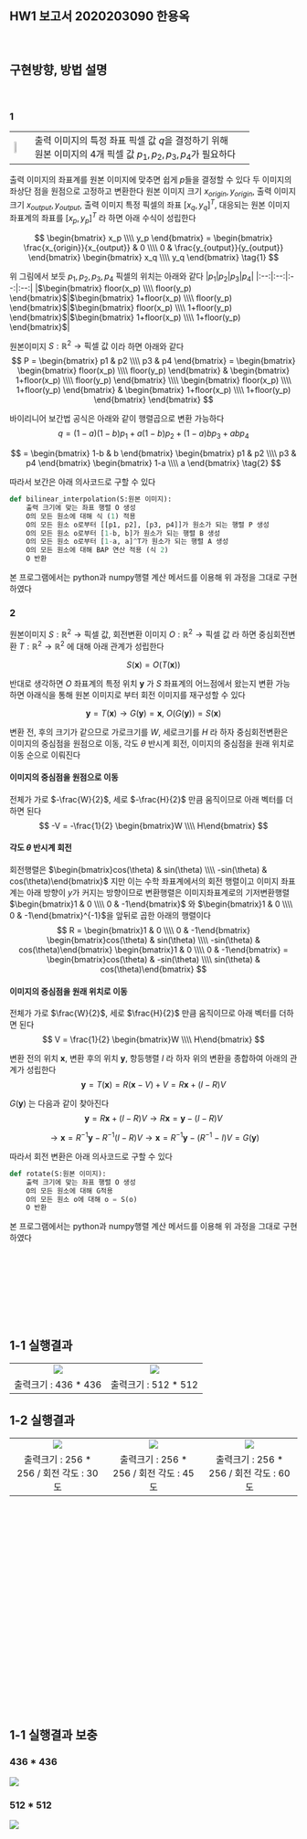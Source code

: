 ## HW1 보고서 2020203090 한용옥
<br>

## 구현방향, 방법 설명
<br>

### 1

||||
|:--|:--|--:|
|<img src="./실행결과/image.png" style="width:45%; height:auto;">|출력 이미지의 특정 좌표 픽셀 값 $q$을 결정하기 위해<br>원본 이미지의 4개 픽셀 값 $p_1, p_2, p_3, p_4$가 필요하다||

출력 이미지의 좌표계를 원본 이미지에 맞추면 쉽게 $p$들을 결정할 수 있다
두 이미지의 좌상단 점을 원점으로 고정하고 변환한다
원본 이미지 크기 $x_{origin}, y_{origin}$, 출력 이미지 크기 $x_{output}, y_{output}$,
출력 이미지 특정 픽셀의 좌표 $[x_q, y_q]^T$, 대응되는 원본 이미지 좌표계의 좌표를 $[x_p, y_p]^T$ 라 하면 아래 수식이 성립한다 

$$
\begin{bmatrix} x_p \\\\ y_p \end{bmatrix}
= \begin{bmatrix} \frac{x_{origin}}{x_{output}} & 0 \\\\ 0 & \frac{y_{output}}{y_{output}} \end{bmatrix} \begin{bmatrix} x_q \\\\ y_q \end{bmatrix} \tag{1}
$$

위 그림에서 보듯 $p_1, p_2, p_3, p_4$ 픽셀의 위치는 아래와 같다
|$p_1$|$p_2$|$p_3$|$p_4$|
|:--:|:--:|:--:|:--:|
|$\begin{bmatrix} floor(x_p) \\\\ floor(y_p) \end{bmatrix}$|$\begin{bmatrix} 1+floor(x_p) \\\\ floor(y_p) \end{bmatrix}$|$\begin{bmatrix} floor(x_p) \\\\ 1+floor(y_p) \end{bmatrix}$|$\begin{bmatrix} 1+floor(x_p) \\\\ 1+floor(y_p) \end{bmatrix}$|

원본이미지 $S : \mathbb{R}^2 \rightarrow \text{픽셀 값}$ 이라 하면 아래와 같다
$$
P = \begin{bmatrix} p1 & p2 \\\\ p3 & p4 \end{bmatrix}
= \begin{bmatrix} \begin{bmatrix} floor(x_p) \\\\ floor(y_p) \end{bmatrix} & \begin{bmatrix} 1+floor(x_p) \\\\ floor(y_p) \end{bmatrix} \\\\
                  \begin{bmatrix} floor(x_p) \\\\ 1+floor(y_p) \end{bmatrix} & \begin{bmatrix} 1+floor(x_p) \\\\ 1+floor(y_p) \end{bmatrix} \end{bmatrix}
$$

바이리니어 보간법 공식은 아래와 같이 행렬곱으로 변환 가능하다
$$
q = (1-a)(1-b)p_1 + a(1-b)p_2 + (1-a)bp_3 + abp_4
$$

$$
= \begin{bmatrix} 1-b & b \end{bmatrix}
\begin{bmatrix} p1 & p2 \\\\ p3 & p4 \end{bmatrix}
\begin{bmatrix} 1-a \\\\ a \end{bmatrix} \tag{2}
$$

따라서 보간은 아래 의사코드로 구할 수 있다
```python
def bilinear_interpolation(S:원본 이미지):
    출력 크기에 맞는 좌표 행렬 O 생성
    O의 모든 원소에 대해 식 (1) 적용
    O의 모든 원소 o로부터 [[p1, p2], [p3, p4]]가 원소가 되는 행렬 P 생성
    O의 모든 원소 o로부터 [1-b, b]가 원소가 되는 행렬 B 생성
    O의 모든 원소 o로부터 [1-a, a]^T가 원소가 되는 행렬 A 생성
    O의 모든 원소에 대해 BAP 연산 적용 (식 2)
    O 반환 
```
본 프로그램에서는 python과 numpy행렬 계산 메서드를 이용해 위 과정을 그대로 구현하였다

### 2

원본이미지 $S : \mathbb{R}^2 \rightarrow \text{픽셀 값}$, 회전변환 이미지 $O : \mathbb{R}^2 \rightarrow \text{픽셀 값}$ 라 하면 중심회전변환 $T : \mathbb{R}^2 \rightarrow \mathbb{R}^2$ 에 대해 아래 관계가 성립한다

$$
S(\mathbf{x}) = O(T(\mathbf{x}))
$$

반대로 생각하면 $O$ 좌표계의 특정 위치 $\mathbf{y}$ 가 $S$ 좌표계의 어느점에서 왔는지 변환 가능하면 아래식을 통해 원본 이미지로 부터 회전 이미지를 재구성할 수 있다

$$
\mathbf{y} = T(\mathbf{x}) \rightarrow G(\mathbf{y}) = \mathbf{x} ,\ O(G(\mathbf{y})) = S(\mathbf{x})
$$

변환 전, 후의 크기가 같으므로 가로크기를 $W$, 세로크기를 $H$ 라 하자 
중심회전변환은 이미지의 중심점을 원점으로 이동, 각도 $\theta$ 반시계 회전, 이미지의 중심점을 원래 위치로 이동 순으로 이뤄진다

#### 이미지의 중심점을 원점으로 이동
전체가 가로 $-\frac{W}{2}$, 세로 $-\frac{H}{2}$ 만큼 움직이므로 아래 벡터를 더하면 된다
$$
-V = -\frac{1}{2} \begin{bmatrix}W \\\\ H\end{bmatrix}
$$

#### 각도 $\theta$ 반시계 회전
회전행렬은 $\begin{bmatrix}cos(\theta) & sin(\theta) \\\\ -sin(\theta) & cos(\theta)\end{bmatrix}$ 지만 이는 수학 좌표계에서의 회전 행렬이고 이미지 좌표계는 아래 방향이 $y$가 커지는 방향이므로 변환행렬은 이미지좌표계로의 기저변환행렬$\begin{bmatrix}1 & 0 \\\\ 0 & -1\end{bmatrix}$ 와 $\begin{bmatrix}1 & 0 \\\\ 0 & -1\end{bmatrix}^{-1}$을 앞뒤로 곱한 아래의 행렬이다
$$
R = \begin{bmatrix}1 & 0 \\\\ 0 & -1\end{bmatrix}
\begin{bmatrix}cos(\theta) & sin(\theta) \\\\ -sin(\theta) & cos(\theta)\end{bmatrix}
\begin{bmatrix}1 & 0 \\\\ 0 & -1\end{bmatrix} =
\begin{bmatrix}cos(\theta) & -sin(\theta) \\\\ sin(\theta) & cos(\theta)\end{bmatrix}
$$

#### 이미지의 중심점을 원래 위치로 이동
전체가 가로 $\frac{W}{2}$, 세로 $\frac{H}{2}$ 만큼 움직이므로 아래 벡터를 더하면 된다
$$
V = \frac{1}{2} \begin{bmatrix}W \\\\ H\end{bmatrix}
$$

변환 전의 위치 $\mathbf{x}$, 변환 후의 위치 $\mathbf{y}$, 항등행렬 $I$ 라 하자
위의 변환을 종합하여 아래의 관계가 성립한다
$$
\mathbf{y} = T(\mathbf{x}) = R(\mathbf{x} - V) + V = R\mathbf{x} + (I - R)V
$$

$G(\mathbf{y})$ 는 다음과 같이 찾아진다
$$
\mathbf{y} = R\mathbf{x} + (I - R)V \rightarrow R\mathbf{x} = \mathbf{y} - (I - R)V
$$

$$
\rightarrow \mathbf{x} = R^{-1}\mathbf{y} - R^{-1}(I - R)V
\rightarrow \mathbf{x} = R^{-1}\mathbf{y} - (R^{-1} - I)V = G(\mathbf{y})
$$

따라서 회전 변환은 아래 의사코드로 구할 수 있다
```python
def rotate(S:원본 이미지):
    출력 크기에 맞는 좌표 행렬 O 생성
    O의 모든 원소에 대해 G적용
    O의 모든 원소 o에 대해 o = S(o)
    O 반환 
```
본 프로그램에서는 python과 numpy행렬 계산 메서드를 이용해 위 과정을 그대로 구현하였다

<br><br><br><br><br><br><br>

## 1-1 실행결과
|||
|:--:|:--:|
|![](./실행결과/1-1_436.png)|![](./실행결과/1-1_512.png)|
|출력크기 : 436 * 436|출력크기 : 512 * 512|

## 1-2 실행결과
||||
|:--:|:--:|:--:|
|![](./실행결과/1-2_30.png)|![](./실행결과/1-2_45.png)|![](./실행결과/1-2_60.png)|
|출력크기 : 256 * 256 / 회전 각도 : 30도|출력크기 : 256 * 256 / 회전 각도 : 45도|출력크기 : 256 * 256 / 회전 각도 : 60도|

<br><br><br><br><br><br><br><br><br><br><br><br><br><br><br><br><br><br><br><br><br>

## 1-1 실행결과 보충
### 436 * 436
![](./실행결과/1-1_436_origin.png)

### 512 * 512
![](./실행결과/1-1_512_origin.png)

